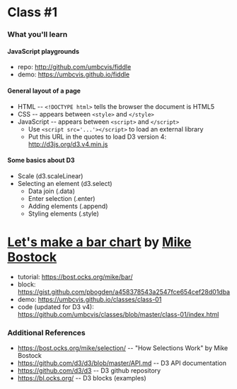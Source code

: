 # Class #1

### What you'll learn

#### JavaScript playgrounds

* repo: http://github.com/umbcvis/fiddle
* demo: https://umbcvis.github.io/fiddle

#### General layout of a page

* HTML -- ```<!DOCTYPE html>``` tells the browser the document is HTML5
* CSS -- appears between ```<style>``` and ```</style>```
* JavaScript -- appears between ```<script>``` and ```</script>```
    * Use ```<script src='...'></script>``` to load an external library
    * Put this URL in the quotes to load D3 version 4: <http://d3js.org/d3.v4.min.js>

#### Some basics about D3

* Scale (d3.scaleLinear)
* Selecting an element (d3.select)
    * Data join (.data)
    * Enter selection (.enter)
    * Adding elements (.append)
    * Styling elements (.style)

# [Let's make a bar chart](https://bost.ocks.org/mike/bar/) by [Mike Bostock](http://bost.ocks.org)

* tutorial: https://bost.ocks.org/mike/bar/
* block: https://gist.github.com/pbogden/a458378543a2547fce654cef28d01dba
* demo: https://umbcvis.github.io/classes/class-01
* code (updated for D3 v4): https://github.com/umbcvis/classes/blob/master/class-01/index.html

### Additional References

* https://bost.ocks.org/mike/selection/ -- "How Selections Work" by Mike Bostock
* https://github.com/d3/d3/blob/master/API.md -- D3 API documentation
* https://github.com/d3/d3 -- D3 github repository
* https://bl.ocks.org/ -- D3 blocks (examples)
